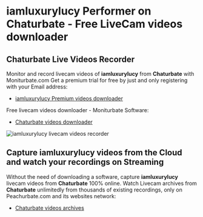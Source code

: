 # iamluxurylucy Performer on Chaturbate - Free LiveCam videos downloader

## Chaturbate Live Videos Recorder

Monitor and record livecam videos of **iamluxurylucy** from **Chaturbate** with Moniturbate.com
Get a premium trial for free by just and only registering with your Email address:
* [iamluxurylucy Premium videos downloader](https://moniturbate.com/request-demo-licence-key.html)

Free livecam videos downloader - Moniturbate Software:
* [Chaturbate videos downloader](https://moniturbate.com/moniturbate-download-software.html)

![iamluxurylucy livecam videos recorder](https://peachurnet.com/templates/moniturbate-software.png)


## Capture iamluxurylucy videos from the Cloud and watch your recordings on Streaming

Without the need of downloading a software, capture **iamluxurylucy** livecam videos from **Chaturbate** 100% online.
Watch Livecam archives from **Chaturbate** unlimitedly from thousands of existing recordings, only on Peachurbate.com and its websites network:
* [Chaturbate videos archives](https://peachurnet.com/)